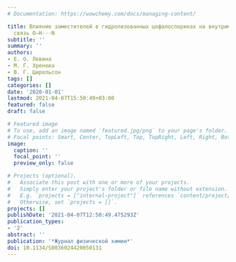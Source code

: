 ```yaml
---
# Documentation: https://wowchemy.com/docs/managing-content/

title: Влияние заместителей в гидролизованных цефалоспоринах на внутримолекулярную
  связь O–H···N
subtitle: ''
summary: ''
authors:
- Е. О. Левина
- М. Г. Хренова
- В. Г. Цирельсон
tags: []
categories: []
date: '2020-01-01'
lastmod: 2021-04-07T15:50:49+03:00
featured: false
draft: false

# Featured image
# To use, add an image named `featured.jpg/png` to your page's folder.
# Focal points: Smart, Center, TopLeft, Top, TopRight, Left, Right, BottomLeft, Bottom, BottomRight.
image:
  caption: ''
  focal_point: ''
  preview_only: false

# Projects (optional).
#   Associate this post with one or more of your projects.
#   Simply enter your project's folder or file name without extension.
#   E.g. `projects = ["internal-project"]` references `content/project/deep-learning/index.md`.
#   Otherwise, set `projects = []`.
projects: []
publishDate: '2021-04-07T12:50:49.475293Z'
publication_types:
- '2'
abstract: ''
publication: '*Журнал физической химии*'
doi: 10.1134/S0036024420050131
---
```

